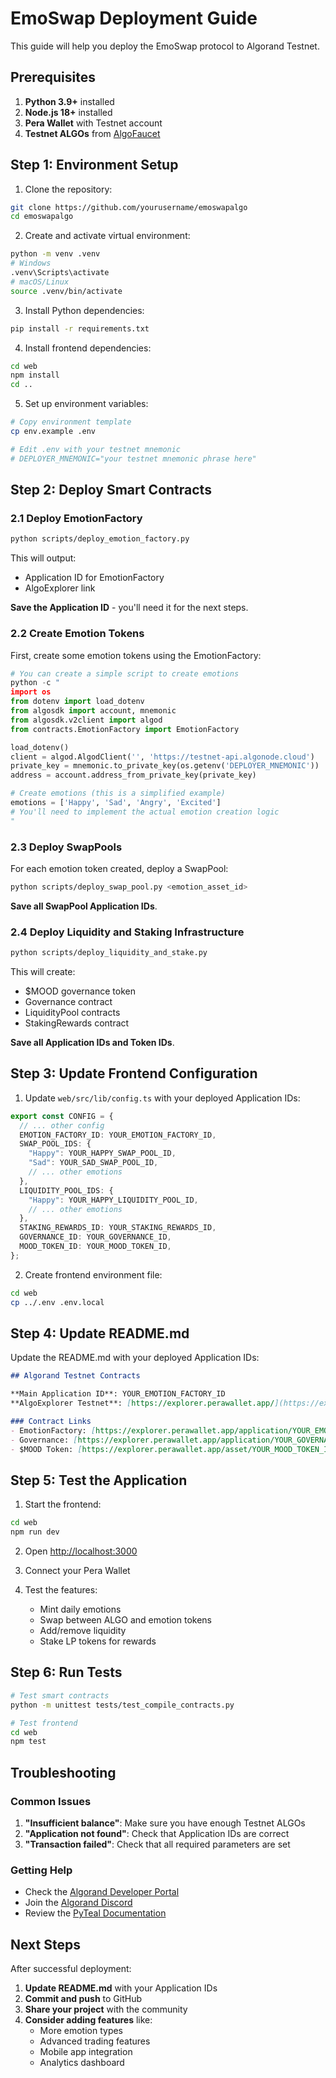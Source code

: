 # EmoSwap Deployment Guide

This guide will help you deploy the EmoSwap protocol to Algorand Testnet.

## Prerequisites

1. **Python 3.9+** installed
2. **Node.js 18+** installed
3. **Pera Wallet** with Testnet account
4. **Testnet ALGOs** from [AlgoFaucet](https://bank.testnet.algorand.network/)

## Step 1: Environment Setup

1. Clone the repository:
```bash
git clone https://github.com/yourusername/emoswapalgo
cd emoswapalgo
```

2. Create and activate virtual environment:
```bash
python -m venv .venv
# Windows
.venv\Scripts\activate
# macOS/Linux
source .venv/bin/activate
```

3. Install Python dependencies:
```bash
pip install -r requirements.txt
```

4. Install frontend dependencies:
```bash
cd web
npm install
cd ..
```

5. Set up environment variables:
```bash
# Copy environment template
cp env.example .env

# Edit .env with your testnet mnemonic
# DEPLOYER_MNEMONIC="your testnet mnemonic phrase here"
```

## Step 2: Deploy Smart Contracts

### 2.1 Deploy EmotionFactory

```bash
python scripts/deploy_emotion_factory.py
```

This will output:
- Application ID for EmotionFactory
- AlgoExplorer link

**Save the Application ID** - you'll need it for the next steps.

### 2.2 Create Emotion Tokens

First, create some emotion tokens using the EmotionFactory:

```python
# You can create a simple script to create emotions
python -c "
import os
from dotenv import load_dotenv
from algosdk import account, mnemonic
from algosdk.v2client import algod
from contracts.EmotionFactory import EmotionFactory

load_dotenv()
client = algod.AlgodClient('', 'https://testnet-api.algonode.cloud')
private_key = mnemonic.to_private_key(os.getenv('DEPLOYER_MNEMONIC'))
address = account.address_from_private_key(private_key)

# Create emotions (this is a simplified example)
emotions = ['Happy', 'Sad', 'Angry', 'Excited']
# You'll need to implement the actual emotion creation logic
"
```

### 2.3 Deploy SwapPools

For each emotion token created, deploy a SwapPool:

```bash
python scripts/deploy_swap_pool.py <emotion_asset_id>
```

**Save all SwapPool Application IDs**.

### 2.4 Deploy Liquidity and Staking Infrastructure

```bash
python scripts/deploy_liquidity_and_stake.py
```

This will create:
- $MOOD governance token
- Governance contract
- LiquidityPool contracts
- StakingRewards contract

**Save all Application IDs and Token IDs**.

## Step 3: Update Frontend Configuration

1. Update `web/src/lib/config.ts` with your deployed Application IDs:

```typescript
export const CONFIG = {
  // ... other config
  EMOTION_FACTORY_ID: YOUR_EMOTION_FACTORY_ID,
  SWAP_POOL_IDS: {
    "Happy": YOUR_HAPPY_SWAP_POOL_ID,
    "Sad": YOUR_SAD_SWAP_POOL_ID,
    // ... other emotions
  },
  LIQUIDITY_POOL_IDS: {
    "Happy": YOUR_HAPPY_LIQUIDITY_POOL_ID,
    // ... other emotions
  },
  STAKING_REWARDS_ID: YOUR_STAKING_REWARDS_ID,
  GOVERNANCE_ID: YOUR_GOVERNANCE_ID,
  MOOD_TOKEN_ID: YOUR_MOOD_TOKEN_ID,
};
```

2. Create frontend environment file:
```bash
cd web
cp ../.env .env.local
```

## Step 4: Update README.md

Update the README.md with your deployed Application IDs:

```markdown
## Algorand Testnet Contracts

**Main Application ID**: YOUR_EMOTION_FACTORY_ID
**AlgoExplorer Testnet**: [https://explorer.perawallet.app/](https://explorer.perawallet.app/)

### Contract Links
- EmotionFactory: [https://explorer.perawallet.app/application/YOUR_EMOTION_FACTORY_ID](https://explorer.perawallet.app/application/YOUR_EMOTION_FACTORY_ID)
- Governance: [https://explorer.perawallet.app/application/YOUR_GOVERNANCE_ID](https://explorer.perawallet.app/application/YOUR_GOVERNANCE_ID)
- $MOOD Token: [https://explorer.perawallet.app/asset/YOUR_MOOD_TOKEN_ID](https://explorer.perawallet.app/asset/YOUR_MOOD_TOKEN_ID)
```

## Step 5: Test the Application

1. Start the frontend:
```bash
cd web
npm run dev
```

2. Open [http://localhost:3000](http://localhost:3000)

3. Connect your Pera Wallet

4. Test the features:
   - Mint daily emotions
   - Swap between ALGO and emotion tokens
   - Add/remove liquidity
   - Stake LP tokens for rewards

## Step 6: Run Tests

```bash
# Test smart contracts
python -m unittest tests/test_compile_contracts.py

# Test frontend
cd web
npm test
```

## Troubleshooting

### Common Issues

1. **"Insufficient balance"**: Make sure you have enough Testnet ALGOs
2. **"Application not found"**: Check that Application IDs are correct
3. **"Transaction failed"**: Check that all required parameters are set

### Getting Help

- Check the [Algorand Developer Portal](https://developer.algorand.org/)
- Join the [Algorand Discord](https://discord.gg/algorand)
- Review the [PyTeal Documentation](https://pyteal.readthedocs.io/)

## Next Steps

After successful deployment:

1. **Update README.md** with your Application IDs
2. **Commit and push** to GitHub
3. **Share your project** with the community
4. **Consider adding features** like:
   - More emotion types
   - Advanced trading features
   - Mobile app integration
   - Analytics dashboard
